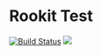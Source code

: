 Rookit Test
==
[![Build Status](https://travis-ci.org/JPDSousa/rookit-test.svg?branch=master)](https://travis-ci.org/JPDSousa/rookit-test)
[![](https://jitpack.io/v/JPDSousa/rookit-test.svg)](https://jitpack.io/#JPDSousa/rookit-test)
